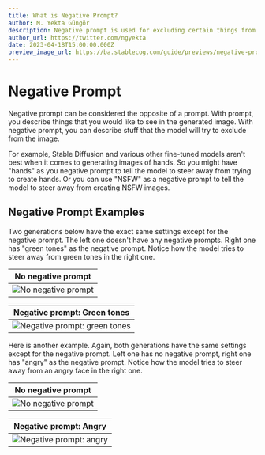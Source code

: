 ```yaml
---
title: What is Negative Prompt?
author: M. Yekta Güngör
description: Negative prompt is used for excluding certain things from the generated image. Learn more about it in our guide.
author_url: https://twitter.com/ngyekta
date: 2023-04-18T15:00:00.000Z
preview_image_url: https://ba.stablecog.com/guide/previews/negative-prompt.jpg
---
```


# Negative Prompt

Negative prompt can be considered the opposite of a prompt. With prompt, you describe things that you would like to see in the generated image. With negative prompt, you can describe stuff that the model will try to exclude from the image.

For example, Stable Diffusion and various other fine-tuned models aren't best when it comes to generating images of hands. So you might have "hands" as you negative prompt to tell the model to steer away from trying to create hands. Or you can use "NSFW" as a negative prompt to tell the model to steer away from creating NSFW images.

## Negative Prompt Examples

Two generations below have the exact same settings except for the negative prompt. The left one doesn't have any negative prompts. Right one has "green tones" as the negative prompt. Notice how the model tries to steer away from green tones in the right one.

| No negative prompt                                                                                                                     |
| -------------------------------------------------------------------------------------------------------------------------------------- |
| ![No negative prompt](https://ba.stablecog.com/guide/generation-settings/negative_prompt_none.jpg)<!--rehype:width=1024&height=1536--> |

<!--rehype:class=w-full md:w-1/2-->

| Negative prompt: Green tones                                                                                                                            |
| ------------------------------------------------------------------------------------------------------------------------------------------------------- |
| ![Negative prompt: green tones](https://ba.stablecog.com/guide/generation-settings/negative_prompt_green_tones.jpg)<!--rehype:width=1024&height=1536--> |

<!--rehype:class=w-full md:w-1/2-->

Here is another example. Again, both generations have the same settings except for the negative prompt. Left one has no negative prompt, right one has "angry" as the negative prompt. Notice how the model tries to steer away from an angry face in the right one.

| No negative prompt                                                                                                                       |
| ---------------------------------------------------------------------------------------------------------------------------------------- |
| ![No negative prompt](https://ba.stablecog.com/guide/generation-settings/negative_prompt_2_none.jpg)<!--rehype:width=1024&height=1536--> |

<!--rehype:class=w-full md:w-1/2-->

| Negative prompt: Angry                                                                                                                        |
| --------------------------------------------------------------------------------------------------------------------------------------------- |
| ![Negative prompt: angry](https://ba.stablecog.com/guide/generation-settings/negative_prompt_2_angry.jpg)<!--rehype:width=1024&height=1536--> |

<!--rehype:class=w-full md:w-1/2-->

